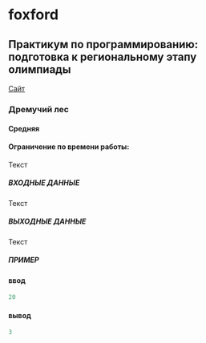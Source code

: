 # foxford
## Практикум по программированию: подготовка к региональному этапу олимпиады ##

<p>
    <a href="https://informatics.msk.ru/mod/statements/view3.php?chapterid=3859">Сайт</a>
</p>

### Дремучий лес ###
#### Средняя ####
#### Ограничение по времени работы:  ####

Текст

##### ВХОДНЫЕ ДАННЫЕ #####
Текст

##### ВЫХОДНЫЕ ДАННЫЕ #####
Текст

##### ПРИМЕР #####
#### ввод ####
```c++
20
```
#### вывод ####
```c++
3
```
